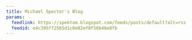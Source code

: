 ```yaml
---
title: Michael Spector's Blog
params:
  feedlink: https://spektom.blogspot.com/feeds/posts/default?alt=rss
  feedid: e4c395ff2565d1c0e82ef0f56b46e8fb
---
```

